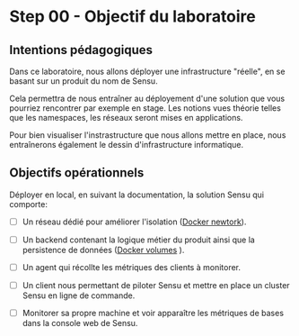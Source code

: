 # Step 00 - Objectif du laboratoire

## Intentions pédagogiques

Dans ce laboratoire, nous allons déployer une infrastructure "réelle", en se basant sur un produit du nom de Sensu.

Cela permettra de nous entraîner au déployement d'une solution que vous pourriez rencontrer par exemple en stage. Les notions vues théorie telles que les namespaces, les réseaux seront mises en applications.

Pour bien visualiser l'instrastructure que nous allons mettre en place, nous entraînerons également le dessin d'infrastructure informatique.

## Objectifs opérationnels

Déployer en local, en suivant la documentation, la solution Sensu qui comporte:

* [ ] Un réseau dédié pour améliorer l'isolation ([Docker newtork](https://docs.docker.com/engine/network/)).
* [ ] Un backend contenant la logique métier du produit ainsi que la persistence de données ([Docker volumes](https://docs.docker.com/engine/storage/volumes/) ).
* [ ] Un agent qui récollte les métriques des clients à monitorer.
* [ ] Un client nous permettant de piloter Sensu et mettre en place un cluster Sensu en ligne de commande.
* [ ] Monitorer sa propre machine et voir apparaître les métriques de bases dans la console web de Sensu.

